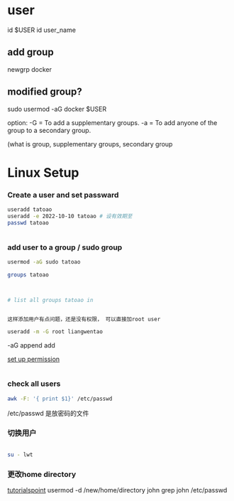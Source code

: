 # user
id $USER
id user_name

## add group
newgrp docker

## modified group? 
sudo usermod -aG docker $USER

option:
-G = To add a supplementary groups.
-a = To add anyone of the group to a secondary group.

(what is group, supplementary groups, secondary group





# Linux Setup


### Create a user and set passward

```sh
useradd tatoao
useradd -e 2022-10-10 tatoao # 设有效期至
passwd tatoao



```


### add user to a group / sudo group

```sh
usermod -aG sudo tatoao

groups tatoao



# list all groups tatoao in


这样添加用户有点问题，还是没有权限， 可以直接加root user

useradd -m -G root liangwentao
```

-aG append add

[set up permission](https://askubuntu.com/questions/487527/give-specific-user-permission-to-write-to-a-folder-using-w-notation ":)")

```sh

```

### check all users

```sh
awk -F: '{ print $1}' /etc/passwd
```
/etc/passwd 是放密码的文件


### 切换用户

``` sh

su - lwt

```


### 更改home directory
[tutorialspoint](https://www.tutorialspoint.com/how-to-change-the-default-home-directory-of-a-user-on-linux ":)")
usermod -d /new/home/directory john
grep john /etc/passwd


